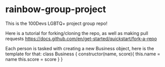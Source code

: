 # rainbow-group-project
This is the 100Devs LGBTQ+ project group repo!

Here is a tutorial for forking/cloning the repo, as well as making pull requests
https://docs.github.com/en/get-started/quickstart/fork-a-repo

Each person is tasked with creating a new Business object, here is the template for that:
class Business {
    constructor(name, score){
     this.name = name
     this.score = score
  }
}
